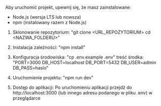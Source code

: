 Aby uruchomić projekt, upewnij się, że masz zainstalowane:
- Node.js (wersja LTS lub nowsza)
- npm (instalowany razem z Node.js)

1) Sklonowanie repozytorium: 
"git clone <URL_REPOZYTORIUM>
cd <NAZWA_FOLDERU>"

2) Instalacja zależności: 
"npm install"

3) Konfiguracja środowiska: 
"cp .env.example .env"
treść środka: 
"PORT=3000
DB_HOST=localhost
DB_PORT=5432
DB_USER=admin
DB_PASS=haslo"

4) Uruchomienie projektu: 
"npm run dev"

5) Dostęp do aplikacji: 
Po uruchomieniu aplikacji przejdź do http://localhost:3000 (lub innego adresu podanego w pliku .env) w przeglądarce

